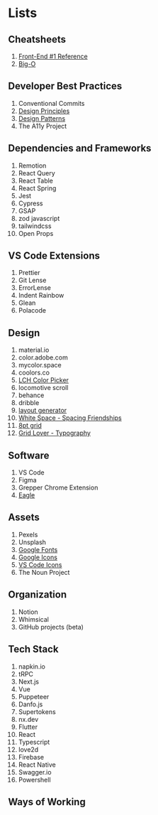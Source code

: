 # Lists

## Cheatsheets
1. [Front-End #1 Reference](https://itnext.io/frontend-interview-cheatsheet-that-helped-me-to-get-offer-on-amazon-and-linkedin-cba9584e33c7?gi=889a091e3fec)
2. [Big-O](https://www.bigocheatsheet.com/)

## Developer Best Practices
1. Conventional Commits
2. [Design Principles](https://principles.design/)
3. [Design Patterns](https://sourcemaking.com/design_patterns)
4. The A11y Project

## Dependencies and Frameworks
1. Remotion
2. React Query
3. React Table
4. React Spring
5. Jest
6. Cypress
7. GSAP
8. zod javascript
9. tailwindcss
10. Open Props

## VS Code Extensions
1. Prettier
2. Git Lense 
3. ErrorLense
4. Indent Rainbow
5. Glean
6. Polacode

## Design
1. material.io
6. color.adobe.com
7. mycolor.space
8. coolors.co
9. [LCH Color Picker](css.land)
10. locomotive scroll
11. behance
12. dribble
13. [layout generator](https://codepen.io/jipdev/full/ZEJOWjP)
14. [White Space - Spacing Friendships](https://uxdesign.cc/ui-cheat-sheet-spacing-friendships-e37a6fccc407)
15. [8pt grid](https://medium.com/swlh/the-comprehensive-8pt-grid-guide-aa16ff402179)
16. [Grid Lover - Typography](https://gridlover.net/try)

## Software
1. VS Code
2. Figma
3. Grepper Chrome Extension
4. [Eagle](en.eagle.cool)

## Assets
1. Pexels
2. Unsplash
3. [Google Fonts](fonts.google.com)
3. [Google Icons](fonts.google.com/icons)
4. [VS Code Icons](https://github.com/microsoft/vscode-icons)
5. The Noun Project

## Organization
1. Notion
2. Whimsical
3. GitHub projects (beta)

## Tech Stack
1. napkin.io
2. tRPC
3. Next.js
4. Vue
5. Puppeteer
6. Danfo.js
7. Supertokens
8. nx.dev
9. Flutter
10. React
11. Typescript
12. love2d
13. Firebase
14. React Native
15. Swagger.io
16. Powershell

## Ways of Working
